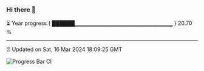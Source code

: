 ### Hi there 👋

⏳ Year progress { ██████▁▁▁▁▁▁▁▁▁▁▁▁▁▁▁▁▁▁▁▁▁▁▁▁ } 20.70 %

---

⏰ Updated on Sat, 16 Mar 2024 18:09:25 GMT

![Progress Bar CI](https://github.com/Shyam-Makwana/GitHub-Actions-Demo/workflows/Progress%20Bar%20CI/badge.svg)
